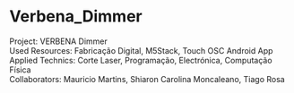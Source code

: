 # Verbena_Dimmer

Project:
VERBENA Dimmer  
Used Resources:
Fabricação Digital, M5Stack, Touch OSC Android App  
Applied Technics:
Corte Laser, Programação, Electrónica, Computação Física  
Collaborators:
Mauricio Martins, Shiaron Carolina Moncaleano, Tiago Rosa





 
